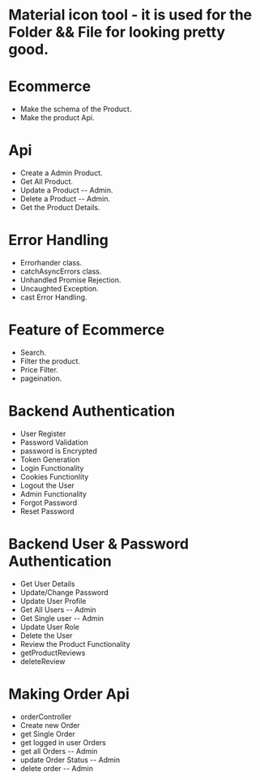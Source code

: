 # Material icon tool - it is used for the Folder && File for looking pretty good.

# Ecommerce
- Make the schema of the Product.
- Make the product Api.
  
# Api
   - Create a Admin Product.
   - Get All Product.
   - Update a Product -- Admin.
   - Delete a Product -- Admin.
   - Get the Product Details.
  
# Error Handling 
   - Errorhander class.
   - catchAsyncErrors class.
   - Unhandled Promise Rejection.
   - Uncaughted Exception.
   - cast Error Handling.
  
# Feature of Ecommerce
   - Search.
   - Filter the product.
   - Price Filter.
   - pageination.

# Backend Authentication 
   - User Register
   - Password Validation
   - password is Encrypted
   - Token Generation  
   - Login Functionality
   - Cookies Functionlity
   - Logout the User
   - Admin Functionality
   - Forgot Password
   - Reset Password
  
# Backend User & Password Authentication
   - Get User Details
   - Update/Change Password
   - Update User Profile
   - Get All Users -- Admin
   - Get Single user -- Admin
   - Update User Role
   - Delete the User
   - Review the Product Functionality 
   - getProductReviews 
   - deleteReview

# Making Order Api
   - orderController
   - Create new Order
   - get Single Order
   - get logged in user Orders
   - get all Orders -- Admin
   - update Order Status -- Admin
   - delete order -- Admin
